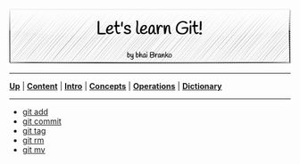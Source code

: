 <p align='center'>
 <img src='../../Assets/banners/banner-bhai-branko.png' />
</p>

________________________________________________________________________________
[**Up**](../../03-Operations/operations.md) |
[**Content**](../../README.md) |
[**Intro**](../../01-Introduction/introduction.md) |
[**Concepts**](../../02-Concepts/concepts.md) |
[**Operations**](../../03-Operations/operations.md) |
[**Dictionary**](../../04-Appendix/dictionary.md)
________________________________________________________________________________

- [git add](01-git-add.md)
- [git commit](02-git-commit.md)
- [git tag](03-git-tag.md)
- [git rm](04-git-rm.md)
- [git mv](05-git-mv.md)
